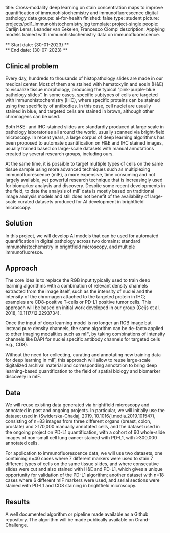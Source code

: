 title: Cross-modality deep learning on stain concentration maps to improve quantification of immunohistochemistry and immunofluorescence digital pathology data
groups: ai-for-health
finished: false 
type: student
picture: projects/pdl1_immunohistochemistry.jpg
template: project-single
people: Carlijn Lems, Leander van Eekelen, Francesco Ciompi 
description: Applying models trained with immunohistochemistry data on immunofluorescence.


** Start date: {30-01-2023} ** <br>
** End date: {30-07-2023} **


## Clinical problem
Every day, hundreds to thousands of histopathology slides are made in our medical center. Most of them are stained with hematoxylin and eosin (H&E) to visualize tissue morphology, producing the typical “pink-purple-blue pathology slides”. In some cases, specific subtypes of cells are targeted with immunohistochemistry (IHC), where specific proteins can be stained using the specificity of antibodies. In this case, cell nuclei are usually stained in blue, and targeted cells are stained in brown, although other chromagens can be used.

Both H&E- and IHC-stained slides are standardly produced at large scale in pathology laboratories all around the world, usually scanned via bright-field microscopy. In recent years, a large corpus of deep learning algorithms has been proposed to automate quantification on H&E and IHC stained images, usually trained based on large-scale datasets with manual annotations created by several research groups, including ours. 

At the same time, it is possible to target multiple types of cells on the same tissue sample using more advanced techniques such as multiplexing immunofluorescence (mIF), a more expensive, time consuming and not largely available, yet powerful research technique that is increasingly used for biomarker analysis and discovery. Despite some recent developments in the field, to date the analysis of mIF data is mostly based on traditional image analysis models and still does not benefit of the availability of large-scale curated datasets produced for AI development in brightfield microscopy.

## Solution

In this project, we will develop AI models that can be used for automated quantification in digital pathology across two domains: standard immunohistochemistry in brightfield microscopy, and multiple immunofluoresce.

## Approach

The core idea is to replace the RGB input typically used to train deep learning algorithms with a combination of relevant density channels extracted from the image itself, such as the intensity of nuclei and the intensity of the chromagen attached to the targeted protein in IHC; examples are CD8-positive T-cells or PD-L1 positive tumor cells. This approach will be based on initial work developed in our group (Geijs et al. 2018, 10.1117/12.2293734).

Once the input of deep learning model is no longer an RGB image but instead pure density channels, the same algorithm can be de-facto applied to other imaging modalities such as mIF, by taking combinations of intensity channels like DAPI for nuclei specific antibody channels for targeted cells e.g., CD8).

Without the need for collecting, curating and annotating new training data for deep learning in mIF, this approach will allow to reuse large-scale digitalized archival material and corresponding annotation to bring deep learning-based quantification to the field of spatial biology and biomarker discovery in mIF.

## Data

We will reuse existing data generated via brightfield microscopy and annotated in past and ongoing projects. In particular, we will initially use the dataset used in (Swiderska-Chadaj, 2019, 10.1016/j.media.2019.101547), consisting of n=83 images from three different organs (breast, colon, prostate) and >170,000 manually annotated cells, and the dataset used in the ongoing project on PD-L1 quantification, with a cohort of 60 whole-slide images of non-small cell lung cancer stained with PD-L1, with >300,000 annotated cells.

For application to immunofluorescence data, we will use two datasets, one containing n=40 cases where 7 different markers were used to stain 7 different types of cells on the same tissue slides, and where consecutive slides were cut and also stained with H&E and PD-L1, which gives a unique opportunity for validation of the PD-L1 algorithm; another dataset with n=18 cases where 6 different mIF markers were used, and serial sections were stained with PD-L1 and CD8 staining in brightfield microscopy.

## Results
A well documented algorithm or pipeline made available as a Github repository. The algorithm will be made publically available on Grand-Challenge.

